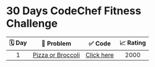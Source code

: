 <h1>30 Days CodeChef Fitness Challenge</h1>


| 🗓 Day |                          📝 Problem                           |                            ✅ Code                            | 📈 Rating |
| :---: | :----------------------------------------------------------: | :----------------------------------------------------------: | :------: |
|   1   | [Pizza or Broccoli](https://www.codechef.com/problems/PIBRO) | [Click here](https://www.codechef.com/viewsolution/63177119) |   2000   |
